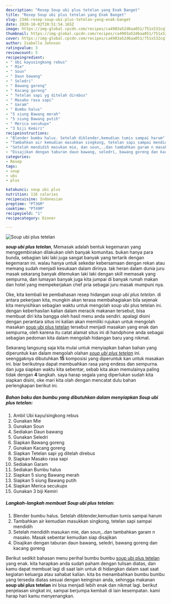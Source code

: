 ```yaml
---
description: "Resep Soup ubi plus tetelan yang Enak Banget"
title: "Resep Soup ubi plus tetelan yang Enak Banget"
slug: 2346-resep-soup-ubi-plus-tetelan-yang-enak-banget
date: 2020-10-02T20:51:54.165Z
image: https://img-global.cpcdn.com/recipes/ca4903a52d6aa051/751x532cq70/soup-ubi-plus-tetelan-foto-resep-utama.jpg
thumbnail: https://img-global.cpcdn.com/recipes/ca4903a52d6aa051/751x532cq70/soup-ubi-plus-tetelan-foto-resep-utama.jpg
cover: https://img-global.cpcdn.com/recipes/ca4903a52d6aa051/751x532cq70/soup-ubi-plus-tetelan-foto-resep-utama.jpg
author: Isabella Johnson
ratingvalue: 3
reviewcount: 5
recipeingredient:
- " Ubi kayusingkong rebus"
- " Mie"
- " Soun"
- " Daun bawang"
- " Seledri"
- " Bawang goreng"
- " Kacang goreng"
- " Tetelan sapi yg ditelah direbus"
- " Masako rasa sapi"
- " Garam"
- " Bumbu halus"
- "5 siung Bawang merah"
- "5 siung Bawang putih"
- " Merica secukupx"
- "3 biji Kemiri"
recipeinstructions:
- "Blender bumbu halus. Setelah diblender,kemudian tumis sampai harum"
- "Tambahkan air kemudian masukkan singkong, tetelan sapi sampai mendidih"
- "Setelah mendidih masukan mie, dan soun,..dan tambahkan garam n masako. Masak sebentar kemudian siap disajikan"
- "Disajikan dengan taburan daun bawang, seledri, bawang goreng dan kacang goreng"
categories:
- Resep
tags:
- soup
- ubi
- plus

katakunci: soup ubi plus 
nutrition: 116 calories
recipecuisine: Indonesian
preptime: "PT36M"
cooktime: "PT49M"
recipeyield: "1"
recipecategory: Dinner

---
```



![Soup ubi plus tetelan](https://img-global.cpcdn.com/recipes/ca4903a52d6aa051/751x532cq70/soup-ubi-plus-tetelan-foto-resep-utama.jpg)

<b><i>soup ubi plus tetelan</i></b>, Memasak adalah bentuk kegemaran yang menggembirakan dilakukan oleh banyak komunitas. bukan hanya para bunda, sebagian laki laki juga sangat banyak yang tertarik dengan kegemaran ini. walau hanya untuk sekedar kebersamaan dengan rekan atau memang sudah menjadi kesukaan dalam dirinya. tak heran dalam dunia juru masak sekarang banyak ditemukan laki laki dengan skill memasak yang sempurna, dan lumayan banyak juga kita jumpai di banyak rumah makan dan hotel yang mempekerjakan chef pria sebagai juru masak mumpuni nya.



Oke, kita kembali ke pembahasan resep hidangan <i>soup ubi plus tetelan</i>. di antara pekerjaan kita, mungkin akan terasa membahagiakan bila sejenak kita menyisihkan sebagian waktu untuk mengolah soup ubi plus tetelan ini. dengan keberhasilan kalian dalam meracik makanan tersebut, bisa membuat diri kita bangga oleh hasil menu anda sendiri. apalagi disini dengan perantara situs ini kalian akan memiliki rujukan untuk mengolah masakan <u>soup ubi plus tetelan</u> tersebut menjadi masakan yang enak dan sempurna, oleh karena itu catat alamat situs ini di handphone anda sebagai sebagian pedoman kita dalam mengolah hidangan baru yang nikmat.


Sekarang langsung saja kita mulai untuk menyiapkan bahan bahan yang diperuntuk kan dalam mengolah olahan <u><i>soup ubi plus tetelan</i></u> ini. seenggaknya dibutuhkan <b>15</b> komposisi yang diperuntuk kan untuk masakan ini. biar berikutnya dapat membuahkan rasa yang endess dan sempurna. dan juga siapkan waktu kita sebentar, sebab kita akan memulainya paling tidak dengan <b>4</b> langkah. saya harap segala yang diperlukan sudah kita siapkan disini, oke mari kita olah dengan mencatat dulu bahan perlengkapan berikut ini.

<!--inarticleads1-->

##### Bahan baku dan bumbu yang dibutuhkan dalam menyiapkan Soup ubi plus tetelan:

1. Ambil  Ubi kayu/singkong rebus
1. Gunakan  Mie
1. Gunakan  Soun
1. Sediakan  Daun bawang
1. Gunakan  Seledri
1. Siapkan  Bawang goreng
1. Gunakan  Kacang goreng
1. Siapkan  Tetelan sapi yg ditelah direbus
1. Siapkan  Masako rasa sapi
1. Sediakan  Garam
1. Sediakan  Bumbu halus
1. Siapkan 5 siung Bawang merah
1. Siapkan 5 siung Bawang putih
1. Siapkan  Merica secukupx
1. Gunakan 3 biji Kemiri




<!--inarticleads2-->

##### Langkah-langkah membuat Soup ubi plus tetelan:

1. Blender bumbu halus. Setelah diblender,kemudian tumis sampai harum
1. Tambahkan air kemudian masukkan singkong, tetelan sapi sampai mendidih
1. Setelah mendidih masukan mie, dan soun,..dan tambahkan garam n masako. Masak sebentar kemudian siap disajikan
1. Disajikan dengan taburan daun bawang, seledri, bawang goreng dan kacang goreng




Berikut sedikit bahasan menu perihal bumbu bumbu <u>soup ubi plus tetelan</u> yang enak. kita harapkan anda sudah paham dengan tulisan diatas, dan kamu dapat membuat lagi di saat lain untuk di hidangkan dalam saat saat kegiatan keluarga atau sahabat kalian. kita bs menambahkan bumbu bumbu yang tersedia diatas sesuai dengan keinginan anda, sehingga makanan <b>soup ubi plus tetelan</b> ini bisa menjadi lebih enak dan nikmat lagi. berikut penjelasan singkat ini, sampai berjumpa kembali di lain kesempatan. kami harap hari kamu menyenangkan.
